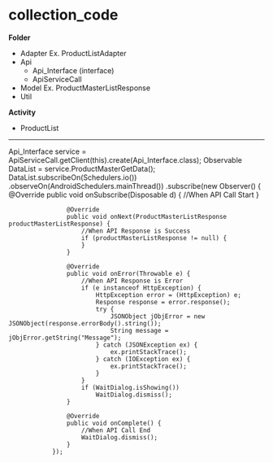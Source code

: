 # collection_code

**Folder**
- Adapter
  Ex. ProductListAdapter
- Api
  - Api_Interface (interface)
  - ApiServiceCall
- Model
  Ex. ProductMasterListResponse
- Util

**Activity**
- ProductList

--------------------------------------------------------------------------------------------------------------

Api_Interface service = ApiServiceCall.getClient(this).create(Api_Interface.class);
Observable<ProductMasterListResponse> DataList = service.ProductMasterGetData();
DataList.subscribeOn(Schedulers.io())
                .observeOn(AndroidSchedulers.mainThread())
                .subscribe(new Observer<ProductMasterListResponse>() {
                    @Override
                    public void onSubscribe(Disposable d) {
                        //When API Call Start
                    }

                    @Override
                    public void onNext(ProductMasterListResponse productMasterListResponse) {
                        //When API Response is Success
                        if (productMasterListResponse != null) {
                        }
                    }

                    @Override
                    public void onError(Throwable e) {
                        //When API Response is Error
                        if (e instanceof HttpException) {
                            HttpException error = (HttpException) e;
                            Response response = error.response();
                            try {
                                JSONObject jObjError = new JSONObject(response.errorBody().string());
                                String message = jObjError.getString("Message");
                            } catch (JSONException ex) {
                                ex.printStackTrace();
                            } catch (IOException ex) {
                                ex.printStackTrace();
                            }
                        }
                        if (WaitDialog.isShowing())
                            WaitDialog.dismiss();
                    }

                    @Override
                    public void onComplete() {
                        //When API Call End
                        WaitDialog.dismiss();
                    }
                });
